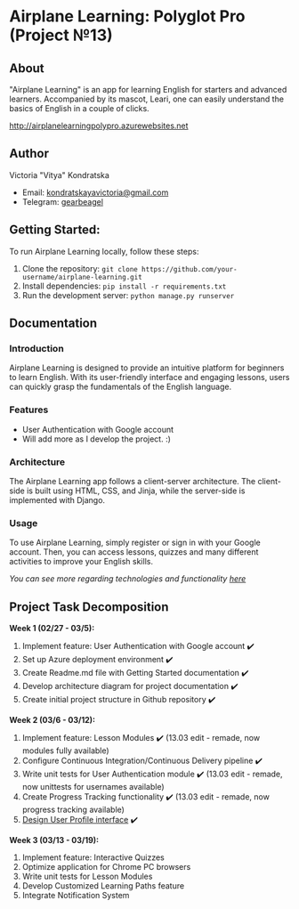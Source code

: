 # Airplane Learning: Polyglot Pro (Project №13)

## About
"Airplane Learning" is an app for learning English for starters and advanced learners. Accompanied by its mascot, Leari, one can easily understand the basics of English in a couple of clicks.

http://airplanelearningpolypro.azurewebsites.net

## Author
Victoria "Vitya" Kondratska
- Email: kondratskayavictoria@gmail.com
- Telegram: [gearbeagel](https://t.me/gearbeagel)

## Getting Started:
To run Airplane Learning locally, follow these steps:

1. Clone the repository: `git clone https://github.com/your-username/airplane-learning.git`
2. Install dependencies: `pip install -r requirements.txt`
3. Run the development server: `python manage.py runserver`


## Documentation
### Introduction
Airplane Learning is designed to provide an intuitive platform for beginners to learn English. With its user-friendly interface and engaging lessons, users can quickly grasp the fundamentals of the English language.

### Features
- User Authentication with Google account
- Will add more as I develop the project. :)

### Architecture
The Airplane Learning app follows a client-server architecture. The client-side is built using HTML, CSS, and Jinja, while the server-side is implemented with Django.

### Usage
To use Airplane Learning, simply register or sign in with your Google account. Then, you can access lessons, quizzes and many different activities to improve your English skills.

*You can see more regarding technologies and functionality [here](https://miro.com/app/board/uXjVNnt7ngw=/)*

## Project Task Decomposition
**Week 1 (02/27 - 03/5):**
1. Implement feature: User Authentication with Google account ✔️
2. Set up Azure deployment environment ✔️
3. Create Readme.md file with Getting Started documentation ✔️
4. Develop architecture diagram for project documentation ✔️
5. Create initial project structure in Github repository ✔️

**Week 2 (03/6 - 03/12):**
1. Implement feature: Lesson Modules ✔️ (13.03 edit - remade, now modules fully available)
2. Configure Continuous Integration/Continuous Delivery pipeline ✔️
3. Write unit tests for User Authentication module ✔️ (13.03 edit - remade, now unittests for usernames available)
4. Create Progress Tracking functionality ✔️ (13.03 edit - remade, now progress tracking available)
5. [Design User Profile interface](https://www.canva.com/design/DAF_HE1C2sw/4OTDDl0vtZwXWHbL4O-qHQ/edit?utm_content=DAF_HE1C2sw&utm_campaign=designshare&utm_medium=link2&utm_source=sharebutton) ✔️

**Week 3 (03/13 - 03/19):**
1. Implement feature: Interactive Quizzes
2. Optimize application for Chrome PC browsers
3. Write unit tests for Lesson Modules
4. Develop Customized Learning Paths feature
5. Integrate Notification System

